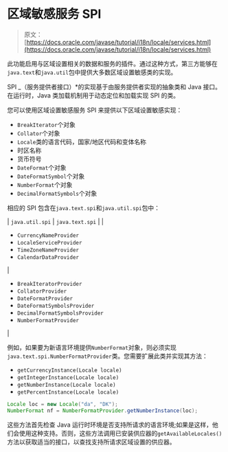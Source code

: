 # 区域敏感服务 SPI

> 原文： [https://docs.oracle.com/javase/tutorial/i18n/locale/services.html](https://docs.oracle.com/javase/tutorial/i18n/locale/services.html)

此功能启用与区域设置相关的数据和服务的插件。通过这种方式，第三方能够在`java.text`和`java.util`包中提供大多数区域设置敏感类的实现。

SPI _（服务提供者接口）*的实现基于由服务提供者实现的抽象类和 Java 接口。在运行时，Java 类加载机制用于动态定位和加载实现 SPI 的类。

您可以使用区域设置敏感服务 SPI 来提供以下区域设置敏感实现：

*   `BreakIterator`个对象
*   `Collator`个对象
*   `Locale`类的语言代码，国家/地区代码和变体名称
*   时区名称
*   货币符号
*   `DateFormat`个对象
*   `DateFormatSymbol`个对象
*   `NumberFormat`个对象
*   `DecimalFormatSymbols`个对象

相应的 SPI 包含在`java.text.spi`和`java.util.spi`包中：

| `java.util.spi` | `java.text.spi` |
| 

*   `CurrencyNameProvider`
*   `LocaleServiceProvider`
*   `TimeZoneNameProvider`
*   `CalendarDataProvider`

 | 

*   `BreakIteratorProvider`
*   `CollatorProvider`
*   `DateFormatProvider`
*   `DateFormatSymbolsProvider`
*   `DecimalFormatSymbolsProvider`
*   `NumberFormatProvider`

 |

例如，如果要为新语言环境提供`NumberFormat`对象，则必须实现`java.text.spi.NumberFormatProvider`类。您需要扩展此类并实现其方法：

*   `getCurrencyInstance(Locale locale)`
*   `getIntegerInstance(Locale locale)`
*   `getNumberInstance(Locale locale)`
*   `getPercentInstance(Locale locale)`

```java
Locale loc = new Locale("da", "DK");
NumberFormat nf = NumberFormatProvider.getNumberInstance(loc);

```

这些方法首先检查 Java 运行时环境是否支持所请求的语言环境;如果是这样，他们会使用这种支持。否则，这些方法调用已安装供应器的`getAvailableLocales()`方法以获取适当的接口，以查找支持所请求区域设置的供应器。